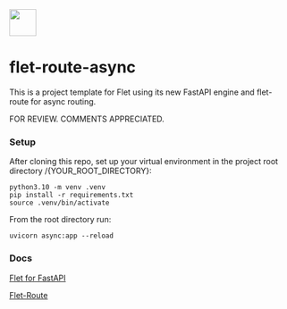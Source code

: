 <img src="https://s3.us-west-2.amazonaws.com/polae.io/static/polae_logo_text_label_white_256.png"  width="48">

# flet-route-async
This is a project template for Flet using its new FastAPI engine and flet-route for async routing.

FOR REVIEW.  COMMENTS APPRECIATED.

### Setup
After cloning this repo, set up your virtual environment in the project root directory /{YOUR_ROOT_DIRECTORY}:

```
python3.10 -m venv .venv 
pip install -r requirements.txt
source .venv/bin/activate
```

From the root directory run:

```
uvicorn async:app --reload
```

### Docs

[Flet for FastAPI](https://flet.dev/blog/flet-for-fastapi)

[Flet-Route](https://github.com/saurabhwadekar/flet_route)